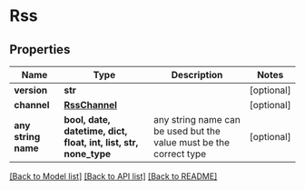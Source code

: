 # Rss


## Properties
Name | Type | Description | Notes
------------ | ------------- | ------------- | -------------
**version** | **str** |  | [optional] 
**channel** | [**RssChannel**](RssChannel.md) |  | [optional] 
**any string name** | **bool, date, datetime, dict, float, int, list, str, none_type** | any string name can be used but the value must be the correct type | [optional]

[[Back to Model list]](../README.md#documentation-for-models) [[Back to API list]](../README.md#documentation-for-api-endpoints) [[Back to README]](../README.md)



